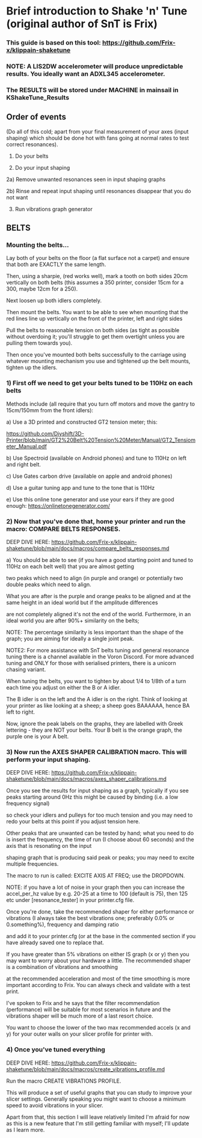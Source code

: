 # Brief introduction to Shake 'n' Tune (original author of SnT is Frix)

### This guide is based on this tool: https://github.com/Frix-x/klippain-shaketune

### NOTE: A LIS2DW accelerometer will produce unpredictable results.  You ideally want an ADXL345 accelerometer.

### The RESULTS will be stored under MACHINE in mainsail in KShakeTune_Results 

## Order of events

(Do all of this cold; apart from your final measurement of your axes (input shaping) which should be done hot with fans going at normal rates to test correct resonances).

1) Do your belts

2) Do your input shaping

2a) Remove unwanted resonances seen in input shaping graphs

2b) Rinse and repeat input shaping until resonances disappear that you do not want

3) Run vibrations graph generator

## BELTS

### Mounting the belts...

Lay both of your belts on the floor (a flat surface not a carpet) and ensure that both are EXACTLY the same length.

Then, using a sharpie, (red works well), mark a tooth on both sides 20cm vertically on both belts (this assumes a 350 printer, consider 15cm for a 300, maybe 12cm for a 250).

Next loosen up both idlers completely.

Then mount the belts.  You want to be able to see when mounting that the red lines line up vertically on the front of the printer, left and right sides

Pull the belts to reasonable tension on both sides (as tight as possible without overdoing it; you'll struggle to get them overtight unless you are pulling them towards you).

Then once you've mounted both belts successfully to the carriage using whatever mounting mechanism you use and tightened up the belt mounts, tighten up the idlers.

### 1) First off we need to get your belts tuned to be 110Hz on each belts

Methods include (all require that you turn off motors and move the gantry to 15cm/150mm from the front idlers):

a) Use a 3D printed and constructed GT2 tension meter; this: 

https://github.com/Diyshift/3D-Printer/blob/main/GT2%20Belt%20Tension%20Meter/Manual/GT2_Tensiometer_Manual.pdf

b) Use Spectroid (available on Android phones) and tune to 110Hz on left and right belt.

c) Use Gates carbon drive (available on apple and android phones)

d) Use a guitar tuning app and tune to the tone that is 110Hz

e) Use this online tone generator and use your ears if they are good enough: https://onlinetonegenerator.com/

### 2) Now that you've done that, home your printer and run the macro: COMPARE BELTS RESPONSES.

DEEP DIVE HERE: https://github.com/Frix-x/klippain-shaketune/blob/main/docs/macros/compare_belts_responses.md

a) You should be able to see (if you have a good starting point and tuned to 110Hz on each belt well) that you are almost getting 

two peaks which need to align (in purple and orange) or potentially two double peaks which need to align.

What you are after is the purple and orange peaks to be aligned and at the same height in an ideal world but if the amplitude differences

are not completely aligned it's not the end of the world.  Furthermore, in an ideal world you are after 90%+ similarity on the belts;

NOTE: The percentage similarity is less important than the shape of the graph; you are aiming for ideally a single joint peak.

NOTE2: For more assistance with SnT belts tuning and general resonance tuning there is a channel available in the Voron Discord.  For more advanced tuning and ONLY for those with serialised printers, there is a unicorn chasing variant.

When tuning the belts, you want to tighten by about 1/4 to 1/8th of a turn each time you adjust on either the B or A idler.

The B idler is on the left and the A idler is on the right.  Think of looking at your printer as like looking at a sheep; a sheep goes BAAAAAA, hence BA left to right.

Now, ignore the peak labels on the graphs, they are labelled with Greek lettering - they are NOT your belts.  Your B belt is the orange graph, the purple one is your A belt.

### 3) Now run the AXES SHAPER CALIBRATION macro.  This will perform your input shaping.

DEEP DIVE HERE: https://github.com/Frix-x/klippain-shaketune/blob/main/docs/macros/axes_shaper_calibrations.md

Once you see the results for input shaping as a graph, typically if you see peaks starting around 0Hz this might be caused by binding (i.e. a low frequency signal) 

so check your idlers and pulleys for too much tension and you may need to redo your belts at this point if you adjust tension here.

Other peaks that are unwanted can be tested by hand; what you need to do is insert the frequency, the time of run (I choose about 60 seconds) and the axis that is resonating on the input 

shaping graph that is producing said peak or peaks; you may need to excite multiple frequencies.

The macro to run is called: EXCITE AXIS AT FREQ; use the DROPDOWN.

NOTE: if you have a lot of noise in your graph then you can increase the accel_per_hz value by e.g. 20-25 at a time to 100 (default is 75), then 125 etc under [resonance_tester] in your  printer.cfg file.

Once you're done, take the recommended shaper for either performance or vibrations (I always take the best vibrations one; preferably 0.0% or 0.something%), frequency and damping ratio 

and add it to your printer.cfg (or at the base in the commented section if you have already saved one to replace that.

If you have greater than 5% vibrations on either IS graph (x or y) then you may want to worry about your hardware a little.  The recommended shaper is a combination of vibrations and smoothing 

at the recommended acceleration and most of the time smoothing is more important according to Frix.  You can always check and validate with a test print.

I've spoken to Frix and he says that the filter recommendation (performance) will be suitable for most scenarios in future and the vibrations shaper will be much more of a last resort choice.

You want to choose the lower of the two max recommended accels (x and y) for your outer walls on your slicer profile for printer with.

### 4) Once you've tuned everything

DEEP DIVE HERE: https://github.com/Frix-x/klippain-shaketune/blob/main/docs/macros/create_vibrations_profile.md

Run the macro CREATE VIBRATIONS PROFILE.

This will produce a set of useful graphs that you can study to improve your slicer settings.  Generally speaking you might want to choose a minimum speed to avoid vibrations in your slicer.

Apart from that, this section I will leave relatively limited I'm afraid for now as this is a new feature that I'm still getting familiar with myself; I'll update as I learn more.

